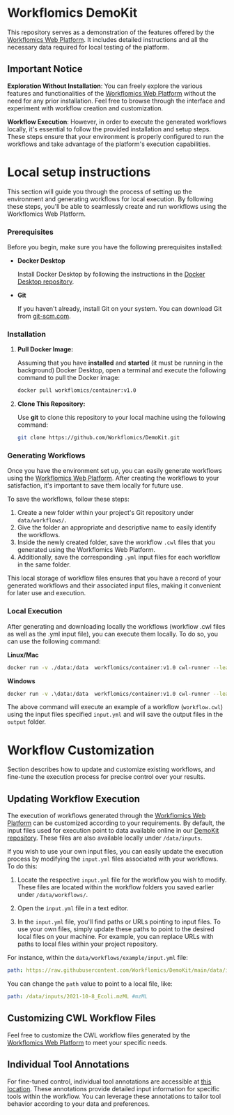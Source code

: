 # Workflomics DemoKit
This repository serves as a demonstration of the features offered by the [Workflomics Web Platform](http://workflomics.org/). It includes detailed instructions and all the necessary data required for local testing of the platform.

## Important Notice

**Exploration Without Installation**: You can freely explore the various features and functionalities of the [Workflomics Web Platform](http://workflomics.org/) without the need for any prior installation. Feel free to browse through the interface and experiment with workflow creation and customization.

**Workflow Execution**: However, in order to execute the generated workflows locally, it's essential to follow the provided installation and setup steps. These steps ensure that your environment is properly configured to run the workflows and take advantage of the platform's execution capabilities.


# Local setup instructions

This section will guide you through the process of setting up the environment and generating workflows for local execution. By following these steps, you'll be able to seamlessly create and run workflows using the Workflomics Web Platform.

### Prerequisites

Before you begin, make sure you have the following prerequisites installed:

- **Docker Desktop**

   Install Docker Desktop by following the instructions in the [Docker Desktop repository](https://github.com/docker/docker-desktop). 

- **Git**

   If you haven't already, install Git on your system. You can download Git from [git-scm.com](https://git-scm.com/).

### Installation


1. **Pull Docker Image:**

   Assuming that you have **installed** and **started** (it must be running in the background) Docker Desktop, open a terminal and execute the following command to pull the Docker image:

   ```bash
   docker pull workflomics/container:v1.0

2. **Clone This Repository:**

   Use **git** to clone this repository to your local machine using the following command:

   ```bash
   git clone https://github.com/Workflomics/DemoKit.git

### Generating Workflows

Once you have the environment set up, you can easily generate workflows using the [Workflomics Web Platform](http://workflomics.org/).
After creating the workflows to your satisfaction, it's important to save them locally for future use.

To save the workflows, follow these steps:

1. Create a new folder within your project's Git repository under `data/workflows/`.
2. Give the folder an appropriate and descriptive name to easily identify the workflows.
3. Inside the newly created folder, save the workflow `.cwl` files that you generated using the Workflomics Web Platform.
4. Additionally, save the corresponding `.yml` input files for each workflow in the same folder.

This local storage of workflow files ensures that you have a record of your generated workflows and their associated input files, making it convenient for later use and execution.

### Local Execution

After generating and downloading locally the workflows (workflow .cwl files as well as the .yml input file), you can execute them locally. To do so, you can use the following command:

**Linux/Mac**
```bash
docker run -v ./data:/data  workflomics/container:v1.0 cwl-runner --leave-tmpdir --outdir /data/output /data/workflows/example/workflow.cwl /data/workflows/example/input.yml
```

**Windows**
```bash
docker run -v .\data:/data  workflomics/container:v1.0 cwl-runner --leave-tmpdir --outdir /data/output /data/workflows/example/workflow.cwl /data/workflows/example/input.yml
```

The above command will execute an example of a workflow (`workflow.cwl`) using the input files specified `input.yml` and will save the output files in the `output` folder.

# Workflow Customization

Section describes how to update and customize existing workflows, and fine-tune the execution process for precise control over your results.


## Updating Workflow Execution

The execution of workflows generated through the [Workflomics Web Platform](http://workflomics.org/) can be customized according to your requirements. By default, the input files used for execution point to data available online in our [DemoKit repository](https://github.com/Workflomics/DemoKit/tree/main/data/inputs). These files are also available locally under `/data/inputs`.

If you wish to use your own input files, you can easily update the execution process by modifying the `input.yml` files associated with your workflows. To do this:

1. Locate the respective `input.yml` file for the workflow you wish to modify. These files are located within the workflow folders you saved earlier under `/data/workflows/`.

2. Open the `input.yml` file in a text editor.

3. In the `input.yml` file, you'll find paths or URLs pointing to input files. To use your own files, simply update these paths to point to the desired local files on your machine. For example, you can replace URLs with paths to local files within your project repository.

For instance, within the `data/workflows/example/input.yml` file:

```yaml
path: https://raw.githubusercontent.com/Workflomics/DemoKit/main/data/inputs/2021-10-8_Ecoli.mzML #mzML
```
You can change the `path` value to point to a local file, like:
```yaml
path: /data/inputs/2021-10-8_Ecoli.mzML #mzML
```

## Customizing CWL Workflow Files

Feel free to customize the CWL workflow files generated by the [Workflomics Web Platform](http://workflomics.org/) to meet your specific needs.

## Individual Tool Annotations

For fine-tuned control, individual tool annotations are accessible at [this location](https://github.com/Workflomics/DemoKit/tree/main/data/inputs). These annotations provide detailed input information for specific tools within the workflow. You can leverage these annotations to tailor tool behavior according to your data and preferences.



